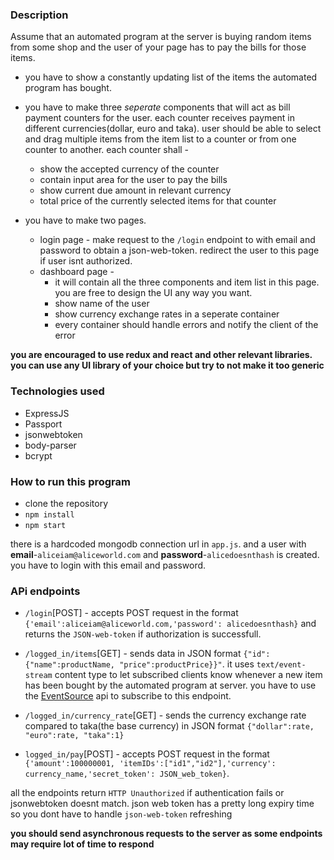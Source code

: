 ### Description

Assume that an automated program at the server is buying random items from some shop and the user of your page has to pay the bills for those items. 
  - you have to show a constantly updating list of the items the automated program has bought. 
  - you have to make three *seperate* components that will act as bill payment counters for the user. each counter receives payment in different currencies(dollar, euro and taka). user should be able to select and drag multiple items from the item list to a counter or from one counter to another. each counter shall - 
    - show the accepted currency of the counter
    - contain input area for the user to pay the bills
    - show current due amount in relevant currency 
    - total price of the currently selected items for that counter
  
  - you have to make two pages. 
    - login page - make request to the `/login` endpoint to with email and password to obtain a json-web-token. redirect the user to this page if user isnt authorized.
    - dashboard page - 
      - it will contain all the three components and item list in this page. you are free to design the UI any way you want.
      - show name of the user
      - show currency exchange rates in a seperate container
      - every container should handle errors and notify the client of the error

__you are encouraged to use redux and react and other relevant libraries. you can use any UI library of your choice but try to not make it too generic__ 
  

### Technologies used
  * ExpressJS 
  * Passport
  * jsonwebtoken
  * body-parser
  * bcrypt
  

### How to run this program
  - clone the repository
  - `npm install`
  - `npm start`
  
  
  there is a hardcoded mongodb connection url in `app.js`. and a user with __email__-`aliceiam@aliceworld.com` and __password__-`alicedoesnthash` is created. you have to login with this email and password.
  
  
### APi endpoints
  * `/login`[POST] - accepts POST request in the format `{'email':aliceiam@aliceworld.com,'password': alicedoesnthash}` and returns the `JSON-web-token` if authorization is successfull.

  * `/logged_in/items`[GET] - sends data in JSON format `{"id":{"name":productName, "price":productPrice}}"`. it uses `text/event-stream` content type to let subscribed clients know whenever a new item has been bought by the automated program at server. you have to use the [EventSource](https://developer.mozilla.org/en-US/docs/Web/API/EventSource) api to subscribe to this endpoint.

  * `/logged_in/currency_rate`[GET] - sends the currency exchange rate compared to taka(the base currency) in JSON format `{"dollar":rate, "euro":rate, "taka":1}`
  
  * `logged_in/pay`[POST] - accepts POST request in the format `{'amount':100000001, 'itemIDs':["id1","id2"],'currency': currency_name,'secret_token': JSON_web_token}`. 
  
  all the endpoints return `HTTP Unauthorized` if authentication fails or jsonwebtoken doesnt match. json web token has a pretty long expiry time so you dont have to handle `json-web-token` refreshing
  
  __you should send asynchronous requests to the server as some endpoints may require lot of time to respond__ 